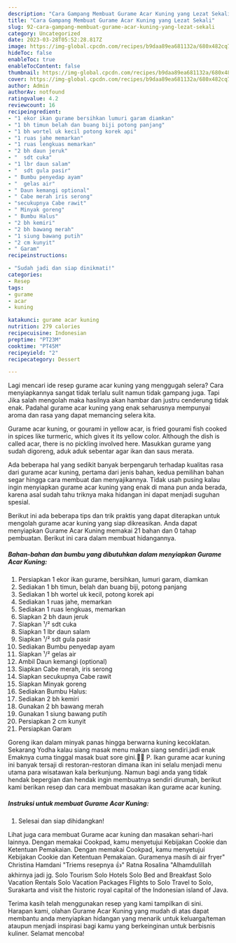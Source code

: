 ```yaml
---
description: "Cara Gampang Membuat Gurame Acar Kuning yang Lezat Sekali"
title: "Cara Gampang Membuat Gurame Acar Kuning yang Lezat Sekali"
slug: 92-cara-gampang-membuat-gurame-acar-kuning-yang-lezat-sekali
category: Uncategorized
date: 2023-03-28T05:52:28.817Z
image: https://img-global.cpcdn.com/recipes/b9daa89ea681132a/680x482cq70/gurame-acar-kuning-foto-resep-utama.jpg
hideToc: false
enableToc: true
enableTocContent: false
thumbnail: https://img-global.cpcdn.com/recipes/b9daa89ea681132a/680x482cq70/gurame-acar-kuning-foto-resep-utama.jpg
cover: https://img-global.cpcdn.com/recipes/b9daa89ea681132a/680x482cq70/gurame-acar-kuning-foto-resep-utama.jpg
author: Admin
authorAv: notfound
ratingvalue: 4.2
reviewcount: 16
recipeingredient:
- "1 ekor ikan gurame bersihkan lumuri garam diamkan"
- "1 bh timun belah dan buang biji potong panjang"
- "1 bh wortel uk kecil potong korek api"
- "1 ruas jahe memarkan"
- "1 ruas lengkuas memarkan"
- "2 bh daun jeruk"
- "  sdt cuka"
- "1 lbr daun salam"
- "  sdt gula pasir"
- " Bumbu penyedap ayam"
- "  gelas air"
- " Daun kemangi optional"
- " Cabe merah iris serong"
- "secukupnya Cabe rawit"
- " Minyak goreng"
- " Bumbu Halus"
- "2 bh kemiri"
- "2 bh bawang merah"
- "1 siung bawang putih"
- "2 cm kunyit"
- " Garam"
recipeinstructions:

- "Sudah jadi dan siap dinikmati!"
categories:
- Resep
tags:
- gurame
- acar
- kuning

katakunci: gurame acar kuning 
nutrition: 279 calories
recipecuisine: Indonesian
preptime: "PT23M"
cooktime: "PT45M"
recipeyield: "2"
recipecategory: Dessert

---
```



Lagi mencari ide resep gurame acar kuning yang menggugah selera? Cara menyiapkannya sangat tidak terlalu sulit namun tidak gampang juga. Tapi Jika salah mengolah maka hasilnya akan hambar dan justru cenderung tidak enak. Padahal gurame acar kuning yang enak seharusnya mempunyai aroma dan rasa yang dapat memancing selera kita.


Gurame acar kuning, or gourami in yellow acar, is fried gourami fish cooked in spices like turmeric, which gives it its yellow color. Although the dish is called acar, there is no pickling involved here. Masukkan gurame yang sudah digoreng, aduk aduk sebentar agar ikan dan saus merata.

Ada beberapa hal yang sedikit banyak berpengaruh terhadap kualitas rasa dari gurame acar kuning, pertama dari jenis bahan, kedua pemilihan bahan segar hingga cara membuat dan menyajikannya. Tidak usah pusing kalau ingin menyiapkan gurame acar kuning yang enak di mana pun anda berada, karena asal sudah tahu triknya maka hidangan ini dapat menjadi suguhan spesial.


Berikut ini ada beberapa tips dan trik praktis yang dapat diterapkan untuk mengolah gurame acar kuning yang siap dikreasikan. Anda dapat menyiapkan Gurame Acar Kuning memakai 21 bahan dan 0 tahap pembuatan. Berikut ini cara dalam membuat hidangannya.

<!--inarticleads1-->

##### Bahan-bahan dan bumbu yang dibutuhkan dalam menyiapkan Gurame Acar Kuning:

1. Persiapkan 1 ekor ikan gurame, bersihkan, lumuri garam, diamkan
1. Sediakan 1 bh timun, belah dan buang biji, potong panjang
1. Sediakan 1 bh wortel uk kecil, potong korek api
1. Sediakan 1 ruas jahe, memarkan
1. Sediakan 1 ruas lengkuas, memarkan
1. Siapkan 2 bh daun jeruk
1. Siapkan  ¹/² sdt cuka
1. Siapkan 1 lbr daun salam
1. Siapkan  ¹/² sdt gula pasir
1. Sediakan  Bumbu penyedap ayam
1. Siapkan  ¹/² gelas air
1. Ambil  Daun kemangi (optional)
1. Siapkan  Cabe merah, iris serong
1. Siapkan secukupnya Cabe rawit
1. Siapkan  Minyak goreng
1. Sediakan  Bumbu Halus:
1. Sediakan 2 bh kemiri
1. Gunakan 2 bh bawang merah
1. Gunakan 1 siung bawang putih
1. Persiapkan 2 cm kunyit
1. Persiapkan  Garam


Goreng ikan dalam minyak panas hingga berwarna kuning kecoklatan. Sekarang Yodha kalau siang masak menu makan siang sendiri.jadi enak Emaknya cuma tinggal masak buat sore gini.🤣🤣 P. Ikan gurame acar kuning ini banyak tersaji di restoran-restoran dimana ikan ini selalu menjadi menu utama para wisatawan kala berkunjung. Namun bagi anda yang tidak hendak bepergian dan hendak ingin membuatnya sendiri dirumah, berikut kami berikan resep dan cara membuat masakan ikan gurame acar kuning. 

<!--inarticleads2-->

##### Instruksi untuk membuat Gurame Acar Kuning:


1. Selesai dan siap dihidangkan!

Lihat juga cara membuat Gurame acar kuning dan masakan sehari-hari lainnya. Dengan memakai Cookpad, kamu menyetujui Kebijakan Cookie dan Ketentuan Pemakaian. Dengan memakai Cookpad, kamu menyetujui Kebijakan Cookie dan Ketentuan Pemakaian. Guramenya masih di air fryer&#34; Christina Hamdani &#34;Triems resepnya 👍&#34; Ratna Rosalina &#34;Alhamdulillah akhirnya jadi jg. Solo Tourism Solo Hotels Solo Bed and Breakfast Solo Vacation Rentals Solo Vacation Packages Flights to Solo Travel to Solo, Surakarta and visit the historic royal capital of the Indonesian island of Java. 

Terima kasih telah menggunakan resep yang kami tampilkan di sini. Harapan kami, olahan Gurame Acar Kuning yang mudah di atas dapat membantu anda menyiapkan hidangan yang menarik untuk keluarga/teman ataupun menjadi inspirasi bagi kamu yang berkeinginan untuk berbisnis kuliner. Selamat mencoba!
